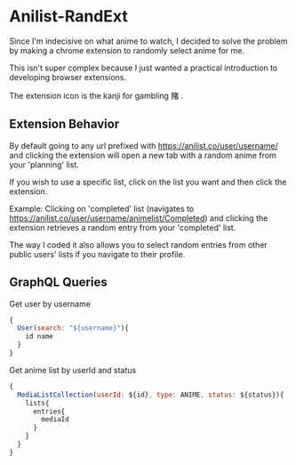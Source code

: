 # Anilist-RandExt

Since I'm indecisive on what anime to watch, I decided to solve the problem by making a 
chrome extension to randomly select anime for me.

This isn't super complex because I just wanted a practical introduction to developing browser extensions.

The extension icon is the kanji for gambling 賭 .


## Extension Behavior
By default going to any url prefixed with https://anilist.co/user/username/ and clicking the extension will open a new tab with a
random anime from your 'planning' list.

If you wish to use a specific list, click on the list you want and then click the extension.

Example:  Clicking on 'completed' list (navigates to https://anilist.co/user/username/animelist/Completed) and clicking the extension
retrieves a random entry from your 'completed' list.

The way I coded it also allows you to select random entries from other public users' lists if you navigate to their profile.


## GraphQL Queries

Get user by username 
```javascript
{
  User(search: "${username}"){
    id name
  }
}
```

Get anime list by userId and status 
```javascript
{
  MediaListCollection(userId: ${id}, type: ANIME, status: ${status}){
    lists{
      entries{
        mediaId
      }
    }
  }
}
```


